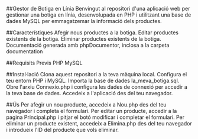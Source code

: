 ##Gestor de Botiga en Línia
Benvingut al repositori d'una aplicació web per gestionar una botiga en línia, desenvolupada en PHP i utilitzant una base de dades MySQL per emmagatzemar la informació dels productes.

##Característiques
Afegir nous productes a la botiga.
Editar productes existents de la botiga.
Eliminar productes existents de la botiga.
Documentació generada amb phpDocumentor, inclosa a la carpeta documentation

##Requisits Previs
PHP
MySQL

##Instal·lació
Clona aquest repositori a la teva màquina local.
Configura el teu entorn PHP i MySQL.
Importa la base de dades la_meva_botiga.sql.
Obre l'arxiu Connexio.php i configura les dades de connexió per accedir a la teva base de dades.
Accedeix a l'aplicació des del teu navegador.

##Ús
Per afegir un nou producte, accedeix a Nou.php des del teu navegador i completa el formulari.
Per editar un producte, accedir a la pagina Principal.php i pitjar el botó modificar i completar el formulari.
Per eliminar un producte existent, accedeix a Elimina.php des del teu navegador i introdueix l'ID del producte que vols eliminar.